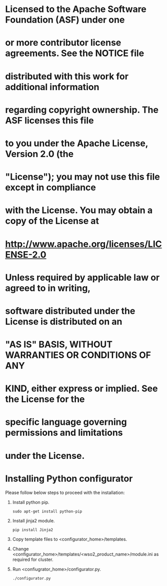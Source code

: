  #
 # Licensed to the Apache Software Foundation (ASF) under one
 # or more contributor license agreements. See the NOTICE file
 # distributed with this work for additional information
 # regarding copyright ownership. The ASF licenses this file
 # to you under the Apache License, Version 2.0 (the
 # "License"); you may not use this file except in compliance
 # with the License. You may obtain a copy of the License at
 # 
 # http://www.apache.org/licenses/LICENSE-2.0
 # 
 # Unless required by applicable law or agreed to in writing,
 # software distributed under the License is distributed on an
 # "AS IS" BASIS, WITHOUT WARRANTIES OR CONDITIONS OF ANY
 # KIND, either express or implied. See the License for the
 # specific language governing permissions and limitations
 # under the License.
 #

# Installing Python configurator

Please follow below steps to proceed with the installation:

1. Install python pip.
   ```
   sudo apt-get install python-pip
   ```

2. Install jinja2 module.
   ```
   pip install Jinja2
   ```
3. Copy template files to <configurator_home>/templates.

4. Change <configurator_home>/templates/<wso2_product_name>/module.ini as required for cluster.
  
5. Run <confiugrator_home>/configurator.py.
   ```
   ./configurator.py
   ```

